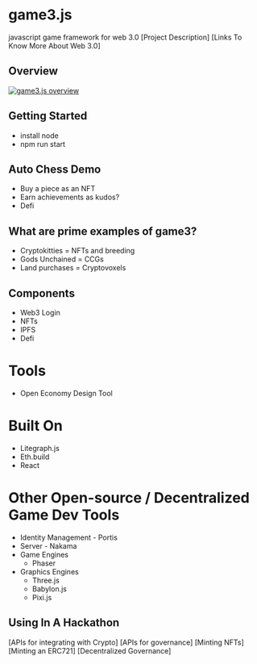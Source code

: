 # game3.js
javascript game framework for web 3.0
[Project Description]
[Links To Know More About Web 3.0]

## Overview
[![game3.js overview](https://docs.google.com/drawings/d/e/2PACX-1vRzF6Ws2C2BXrQAIcSi-XWQLYrgxnEQ2-Z1xCdN2MERA12LAdxllNVqNmRh4xdBSq6LRx2KX4M-7vWW/pub?w=960&amp;h=720)][overview]

## Getting Started
  * install node
  * npm run start

## Auto Chess Demo
  * Buy a piece as an NFT
  * Earn achievements as kudos?
  * Defi

## What are prime examples of game3?
  * Cryptokitties = NFTs and breeding
  * Gods Unchained = CCGs
  * Land purchases = Cryptovoxels

## Components
  * Web3 Login
  * NFTs
  * IPFS
  * Defi

# Tools
  * Open Economy Design Tool

# Built On
  * Litegraph.js
  * Eth.build
  * React

# Other Open-source / Decentralized Game Dev Tools
  * Identity Management - Portis
  * Server - Nakama
  * Game Engines
    - Phaser
 * Graphics Engines
     - Three.js
     - Babylon.js
     - Pixi.js

## Using In A Hackathon
[APIs for integrating with Crypto]
[APIs for governance]
[Minting NFTs]
[Minting an ERC721]
[Decentralized Governance]

[overview]: (https://docs.google.com/drawings/d/1aUSMeocqC4oyyutpTRau8Zaz0Bd4oMRcr8css3sCgcM/edit?usp=sharing)
